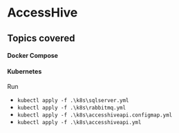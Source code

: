 # AccessHive

## Topics covered

#### Docker Compose
#### Kubernetes
Run 
- `kubectl apply -f .\k8s\sqlserver.yml`
- `kubectl apply -f .\k8s\rabbitmq.yml`
- `kubectl apply -f .\k8s\accesshiveapi.configmap.yml`
- `kubectl apply -f .\k8s\accesshiveapi.yml`
